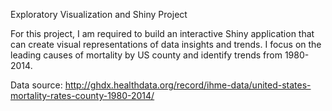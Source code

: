 Exploratory Visualization and Shiny Project

For this project, I am required to build an interactive Shiny application that can create visual representations of data insights and trends.
I focus on the leading causes of mortality by US county and identify trends from 1980-2014.

Data source:
http://ghdx.healthdata.org/record/ihme-data/united-states-mortality-rates-county-1980-2014/
